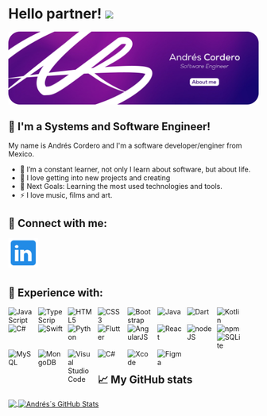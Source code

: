 # Hello partner! <img src="https://raw.githubusercontent.com/MartinHeinz/MartinHeinz/master/wave.gif" width="30px">

[![Andrés's GitHub Banner](./assets/readme_header.png)]()

## 🦾 I'm a Systems and Software Engineer!

My name is Andrés Cordero and I'm a software developer/enginer from Mexico.

- 🌱 I’m a constant learner, not only I learn about software, but about life.
- 🎁 I love getting into new projects and creating
- 🥅 Next Goals: Learning the most used technologies and tools.
- ⚡ I love music, films and art.

## 🤝 Connect with me:

<a href="https://www.linkedin.com/in/andresmcorderor/"><img align="left" alt="LinkedIn" width="60xp" src="./assets/linkedin-logo.svg" style="padding-right:10px;" /></a>

<br />
<br />
<br />
<br />

## 🔧 Experience with:

<img align="left" alt="JavaScript" width="50xp" src="https://cdn.jsdelivr.net/gh/devicons/devicon@v2.15.1/icons/javascript/javascript-original.svg" style="padding-right:10px;" />
<img align="left" alt="TypeScrip" width="50xp" src="https://cdn.jsdelivr.net/gh/devicons/devicon@v2.15.1/icons/typescript/typescript-original.svg" style="padding-right:10px;" />
<img align="left" alt="HTML5" width="50xp" src="https://cdn.jsdelivr.net/gh/devicons/devicon@v2.15.1/icons/html5/html5-original.svg" style="padding-right:10px;" />
<img align="left" alt="CSS3" width="50xp" src="https://cdn.jsdelivr.net/gh/devicons/devicon@v2.15.1/icons/css3/css3-original.svg" style="padding-right:10px;" />
<img align="left" alt="Bootstrap" width="50xp" src="https://cdn.jsdelivr.net/gh/devicons/devicon@v2.15.1/icons/bootstrap/bootstrap-plain-wordmark.svg" style="padding-right:10px;" />
<img align="left" alt="Java" width="50xp" src="https://cdn.jsdelivr.net/gh/devicons/devicon@v2.15.1/icons/java/java-plain-wordmark.svg" style="padding-right:10px;" />
<img align="left" alt="Dart" width="50xp" src="https://cdn.jsdelivr.net/gh/devicons/devicon@v2.15.1/icons/dart/dart-plain-wordmark.svg" style="padding-right:10px;" />
<img align="left" alt="Kotlin" width="50xp" src="https://cdn.jsdelivr.net/gh/devicons/devicon@v2.15.1/icons/kotlin/kotlin-plain-wordmark.svg" style="padding-right:10px;" />
<img align="left" alt="C#" width="50xp" src="https://cdn.jsdelivr.net/gh/devicons/devicon@v2.15.1/icons/csharp/csharp-original.svg" style="padding-right:10px;" />
<img align="left" alt="Swift" width="50xp" src="https://cdn.jsdelivr.net/gh/devicons/devicon@v2.15.1/icons/swift/swift-original.svg" style="padding-right:10px;" />
<img align="left" alt="Python" width="50xp" src="https://cdn.jsdelivr.net/gh/devicons/devicon@v2.15.1/icons/python/python-plain-wordmark.svg" style="padding-right:10px;" />
<img align="left" alt="Flutter" width="50xp" src="https://cdn.jsdelivr.net/gh/devicons/devicon@v2.15.1/icons/flutter/flutter-plain.svg" style="padding-right:10px;" />
<img align="left" alt="AngularJS" width="50xp" src="https://cdn.jsdelivr.net/gh/devicons/devicon@v2.15.1/icons/angularjs/angularjs-plain.svg" style="padding-right:10px;" />
<img align="left" alt="React" width="50xp" src="https://cdn.jsdelivr.net/gh/devicons/devicon@v2.15.1/icons/react/react-original.svg" style="padding-right:10px;" />
<img align="left" alt="nodeJS" width="50xp" src="https://cdn.jsdelivr.net/gh/devicons/devicon@v2.15.1/icons/nodejs/nodejs-plain-wordmark.svg" style="padding-right:10px;" />
<img align="left" alt="npm" width="50xp" src="https://cdn.jsdelivr.net/gh/devicons/devicon@v2.15.1/icons/npm/npm-original-wordmark.svg" style="padding-right:10px;" />
<img align="left" alt="SQLite" width="50xp" src="https://cdn.jsdelivr.net/gh/devicons/devicon@v2.15.1/icons/sqlite/sqlite-original.svg" style="padding-right:10px;" />
<img align="left" alt="MySQL" width="50xp" src="https://cdn.jsdelivr.net/gh/devicons/devicon@v2.15.1/icons/mysql/mysql-original-wordmark.svg" style="padding-right:10px;" />
<img align="left" alt="MongoDB" width="50xp" src="https://cdn.jsdelivr.net/gh/devicons/devicon@v2.15.1/icons/mongodb/mongodb-plain-wordmark.svg" style="padding-right:10px;" />
<img align="left" alt="Visual Studio Code" width="50xp" src="https://cdn.jsdelivr.net/gh/devicons/devicon/icons/vscode/vscode-original.svg" style="padding-right:10px;" />
<img align="left" alt="C#" width="50xp" src="https://cdn.jsdelivr.net/gh/devicons/devicon@v2.15.1/icons/visualstudio/visualstudio-plain.svg" style="padding-right:10px;" />
<img align="left" alt="Xcode" width="50xp" src="https://cdn.jsdelivr.net/gh/devicons/devicon@v2.15.1/icons/xcode/xcode-plain.svg" style="padding-right:10px;" />
<img align="left" alt="Figma" width="50xp" src="https://cdn.jsdelivr.net/gh/devicons/devicon@v2.15.1/icons/figma/figma-original.svg" style="padding-right:10px;" />

<br />
<br />
<br />
<br />
<br />
<br />

  ## &#x1f4c8; My GitHub stats

  <a href="https://github.com/andresxordero/andresxordero">
  <img align="center" src="https://github-readme-stats.vercel.app/api/top-langs/?username=andresxordero&hide=html,css&title_color=451064&text_color=000000&icon_color=451064&bg_color=c9cacc&langs_count=5" />
</a>
<a href="https://github.com/andresxordero/andresxordero">
  <img align="center" src="https://github-readme-stats.vercel.app/api?username=andresxordero&show_icons=true&line_height=27&count_private=true&title_color=451064&text_color=000000&icon_color=451064&bg_color=c9cacc" alt="Andrés´s GitHub Stats" />
</a>
